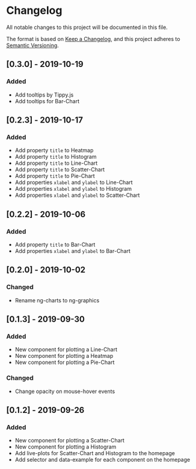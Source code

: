 # Changelog

All notable changes to this project will be documented in this file.

The format is based on [Keep a Changelog](https://keepachangelog.com/en/1.0.0/),
and this project adheres to [Semantic Versioning](https://semver.org/spec/v2.0.0.html).

## [0.3.0] - 2019-10-19

### Added

- Add tooltips by Tippy.js
- Add tooltips for Bar-Chart

## [0.2.3] - 2019-10-17

### Added

- Add property `title` to Heatmap
- Add property `title` to Histogram
- Add property `title` to Line-Chart
- Add property `title` to Scatter-Chart
- Add property `title` to Pie-Chart
- Add properties `xlabel` and `ylabel` to Line-Chart
- Add properties `xlabel` and `ylabel` to Histogram
- Add properties `xlabel` and `ylabel` to Scatter-Chart

## [0.2.2] - 2019-10-06

### Added

- Add property `title` to Bar-Chart
- Add properties `xlabel` and `ylabel` to Bar-Chart

## [0.2.0] - 2019-10-02

### Changed

- Rename ng-charts to ng-graphics

## [0.1.3] - 2019-09-30

### Added

- New component for plotting a Line-Chart
- New component for plotting a Heatmap
- New component for plotting a Pie-Chart

### Changed

- Change opacity on mouse-hover events

## [0.1.2] - 2019-09-26

### Added

- New component for plotting a Scatter-Chart
- New component for plotting a Histogram
- Add live-plots for Scatter-Chart and Histogram to the homepage
- Add selector and data-example for each component on the homepage
